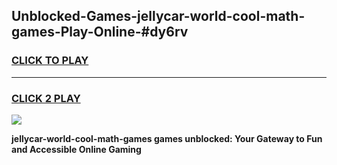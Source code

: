 
## Unblocked-Games-jellycar-world-cool-math-games-Play-Online-#dy6rv
<h3>
<a href="https://premium.freeplayer.one?title=jellycar-world-cool-math-games&ref=27F">CLICK TO PLAY</a></h3>
<hr>

<h3>
<a href="https://premium.freeplayer.one?title=jellycar-world-cool-math-games&ref=27F">CLICK 2 PLAY</a>
  
</h3>

<a href="https://premium.freeplayer.one?title=jellycar-world-cool-math-games&ref=27F"><img src="https://clearcache.store/games.png"></a>


**jellycar-world-cool-math-games games unblocked: Your Gateway to Fun and Accessible Online Gaming**
